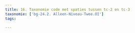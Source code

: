 ```yaml
---
title: 16. Taxonomie code met spaties tussen tc-2 en tc-3
taxonomie: ['bg-24.2. Alleen-Niveau-Twee.OI']
tags:

---
```

